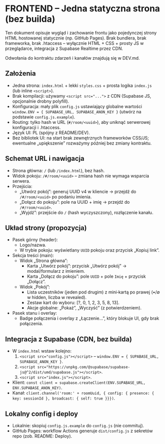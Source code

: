 # FRONTEND – Jedna statyczna strona (bez builda)

Ten dokument opisuje wygląd i zachowanie frontu jako pojedynczej strony HTML hostowanej statycznie (np. GitHub Pages). Brak bundlera, brak frameworka, brak .htaccess – wyłącznie HTML + CSS + prosty JS w przeglądarce, integracja z Supabase Realtime przez CDN.

Odwołania do kontraktu zdarzeń i kanałów znajdują się w DEV.md.

## Założenia
- Jedna strona: `index.html` + lekki `styles.css` + prosta logika `index.js` (lub inline `<script>`).
- Brak kompilacji: używamy `<script src="...">` z CDN (Supabase JS, opcjonalnie drobny polyfill).
- Konfiguracja: mały plik `config.js` ustawiający globalne wartości `window.ENV = { SUPABASE_URL, SUPABASE_ANON_KEY }` (utwórz na podstawie `config.js.example`).
- Routing: tylko hash w URL (`#/room/<uuid>`), aby uniknąć serwerowej konfiguracji i .htaccess.
- Język UI: PL (spójny z README/DEV).
- Bez bibliotek UI: na start brak zewnętrznych frameworków CSS/JS; ewentualne „upiększenie” rozważymy później bez zmiany kontraktu.

## Schemat URL i nawigacja
- Strona główna: `/` (lub `/index.html`), bez hash.
- Widok pokoju: `/#/room/<uuid>` – zmiana hash nie wymaga wsparcia serwera.
- Przejścia:
  - „Utwórz pokój”: generuj UUID v4 w kliencie → przejdź do `/#/room/<uuid>` po podaniu imienia.
  - „Dołącz do pokoju”: pole na UUID + imię → przejdź do `/#/room/<uuid>`.
  - „Wyjdź”: przejście do `/` (hash wyczyszczony), rozłączenie kanału.

## Układ strony (propozycja)
- Pasek górny (header):
  - Logo/nazwa.
  - W trybie pokoju: wyświetlany `UUID` pokoju oraz przycisk „Kopiuj link”.
- Sekcja treści (main):
  - Widok „Strona główna”:
    - Karta „Utwórz pokój”: przycisk „Utwórz pokój” → modal/formularz z imieniem.
    - Karta „Dołącz do pokoju”: pole `UUID` + pole `Imię` + przycisk „Dołącz”.
  - Widok „Pokój”:
    - Lista uczestników (jeden pod drugim) z mini‑kartą po prawej (•/∅ w hidden, liczba w revealed).
    - Zestaw kart do wyboru: [?, 0, 1, 2, 3, 5, 8, 13].
    - Akcje globalne: „Pokaż”, „Wyczyść” (z potwierdzeniem).
- Pasek stanu i overlay:
  - Badge połączenia i overlay z „Łączenie…”, który blokuje UI, gdy brak połączenia.

## Integracja z Supabase (CDN, bez builda)
- W `index.html` wstaw kolejno:
  1) `<script src="config.js"></script>` – `window.ENV = { SUPABASE_URL, SUPABASE_ANON_KEY }`.
  2) `<script src="https://unpkg.com/@supabase/supabase-js@^2/dist/umd/supabase.js"></script>`.
  3) `<script src="index.js"></script>`.
- Klient: `const client = supabase.createClient(ENV.SUPABASE_URL, ENV.SUPABASE_ANON_KEY)`.
- Kanał: `client.channel('room:' + roomUuid, { config: { presence: { key: sessionId }, broadcast: { self: true }}})`.

## Lokalny config i deploy
- Lokalnie: skopiuj `config.js.example` do `config.js` (nie commituj).
- GitHub Pages: workflow Actions generuje `dist/config.js` z sekretów repo (zob. README: Deploy).
